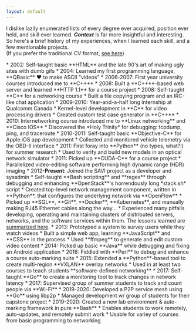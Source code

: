 ```yaml
---
layout: default
---
```


I dislike lazily enumerated lists of every degree ever acquired, position ever held, and skill ever learned.
***Context*** is far more insightful and interesting.
So here's a brief history of my experiences, when I learned each skill, and a few mentionable projects.  
(If you prefer the traditional CV format, <a href="/assets/files/cv.pdf" target="_blank">see here</a>)

<div markdown="1" id="exp-history">
* 2002: Self-taught basic **HTML** and the late 90's art of making ugly sites with dumb gifs
* 2004: Learned my first programming language, **QBasic** ❤  to make ASCII "videos"
* 2006-2007: First year university courses introduced me to **C++**
  * 2008: Built a **C++**-based web server and learned **HTTP 1.1** for a course project
* 2008: Self-taught **C** for a networking course
  * Built a file copying program and an IRC-like chat application
* 2009-2010: Year-and-a-half long internship at Qualcomm Canada
  * Kernel-level development in **C** for video processing drivers
  * Created custom test case generator in **C++**
* 2010: Internetworking course introduced me to **Linux networking** and **Cisco IOS**
  * Discovered the *Holy Trinity* for debugging: tcpdump, ping, and traceroute
* 2010-2011: Self-taught basic **Objective-C** for Apple iOS app development
  * Collected and monitored vehicle telemetry via the OBD-II interface
* 2011: First foray into **Python** (no types, what?!) for summer research
  * Used to verify and build new models in an optical network simulator
* 2011: Picked up **CUDA-C** for a course project
  * Parallelized video-editing software performing high dynamic range (HDR) imaging
* 2012-<b>Present</b>: Joined the SAVI project as a developer and sysadmin
  * Self-taught **Bash scripting**  and **regex** through debugging and enhancing **OpenStack**'s horrendously long *stack.sh* script
  * Created top-level network management component, written in **Python**, that configures the underlying network via **OpenFlow**
  * Picked up **SQL**, **Git**, **Docker**, **Kubernetes**, and manually making RJ45 Ethernet cables along the way...
  * Experienced many pitfalls developing, operating and maintaining clusters of distributed servers, networks, and the software services within them. The lessons learned are 
<a href="https://www.researchgate.net/publication/326276763_Deploying_a_Multi-Tier_Heterogeneous_Cloud_Experiences_and_Lessons_from_the_SAVI_Testbed" target="_blank">summarized here</a>.
* 2013: Prototyped a system to survey users while they watch videos
  * Built a simple web app, learning **JavaScript** and **CSS** in the process
  * Used **ffmpeg** to generate and edit custom video content
* 2014: Picked up basic **Java** while debugging and fixing an Android application
* 2016: Fiddled with **Perl** to debug and enhance a course auto-marking suite
* 2015: Extended a **Python**-based tool to create multi-region **VXLAN** overlay networks
  * Used in at least two courses to teach students **software-defined networking**
* 2017: Self-taught **Go** to create a monitoring tool to track changes in network latency
* 2017: Supervised group of summer students to track and count people via **Wi-Fi**
* 2019-2020: Developed a P2P service mesh using **Go** using libp2p
  * Managed development w/ group of students for their capstone project
* 2019-2020: Created a new lab environment & auto-marking framework in pure **Bash**
  * Enables students to work remotely, auto-updates, and remotely submit work
  * Usable for variey of courses from basic programming to networking

</div>

